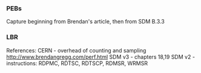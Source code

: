 
### PEBs

Capture beginning from Brendan's article, then from SDM B.3.3

### LBR

References:
  CERN - overhead of counting and sampling
  http://www.brendangregg.com/perf.html
  SDM v3 - chapters 18,19
  SDM v2 - instructions: RDPMC, RDTSC, RDTSCP, RDMSR, WRMSR
